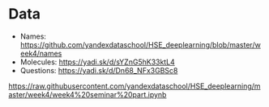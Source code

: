 # Data

- Names: https://github.com/yandexdataschool/HSE_deeplearning/blob/master/week4/names
- Molecules: https://yadi.sk/d/sYZnG5hK33ktL4
- Questions: https://yadi.sk/d/Dn68_NFx3GBSc8

https://raw.githubusercontent.com/yandexdataschool/HSE_deeplearning/master/week4/week4%20seminar%20part.ipynb
